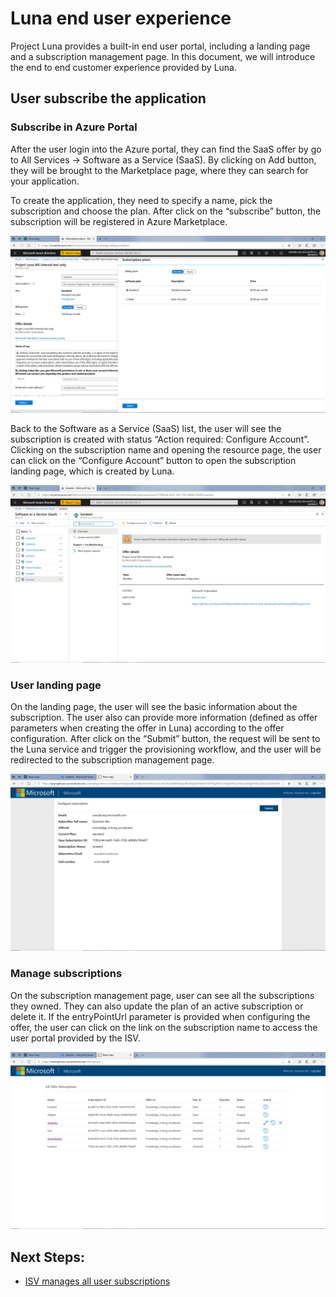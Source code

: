 # Luna end user experience
Project Luna provides a built-in end user portal, including a landing page and a subscription management page. In this document, we will introduce the end to end customer experience provided by Luna.

## User subscribe the application
### Subscribe in Azure Portal
After the user login into the Azure portal, they can find the SaaS offer by go to All Services -> Software as a Service (SaaS). By clicking on Add button, they will be brought to the Marketplace page, where they can search for your application.

To create the application, they need to specify a name, pick the subscription and choose the plan. After click on the “subscribe” button, the subscription will be registered in Azure Marketplace. 

![create app in Azure Portal](images/end_user_experience/purchasing_azure_portal.png)

Back to the Software as a Service (SaaS) list, the user will see the subscription is created with status “Action required: Configure Account”. Clicking on the subscription name and opening the resource page, the user can click on the “Configure Account” button to open the subscription landing page, which is created by Luna.

![Configure account in Azure Portal](images/end_user_experience/configure_account_azure_portal.png)

### User landing page
On the landing page, the user will see the basic information about the subscription. The user also can provide more information (defined as offer parameters when creating the offer in Luna) according to the offer configuration. After click on the “Submit” button, the request will be sent to the Luna service and trigger the provisioning workflow, and the user will be redirected to the subscription management page.

![landing page](images/end_user_experience/landing_page.png)

### Manage subscriptions
On the subscription management page, user can see all the subscriptions they owned. They can also update the plan of an active subscription or delete it. If the entryPointUrl parameter is provided when configuring the offer, the user can click on the link on the subscription name to access the user portal provided by the ISV. 

![all subscriptions](images/end_user_experience/all_subscriptions.png)

## Next Steps:
- [ISV manages all user subscriptions](manage_user_subscriptions.md)